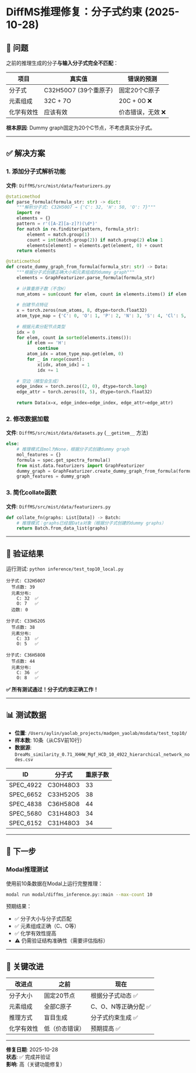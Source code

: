 # DiffMS推理修复：分子式约束 (2025-10-28)

## 🐛 问题

之前的推理生成的分子**与输入分子式完全不匹配**：

| 项目 | 真实值 | 错误的预测 |
|------|---------|-----------|
| 分子式 | C32H50O7 (39个重原子) | 固定20个C原子 |
| 元素组成 | 32C + 7O | 20C + 0O ❌ |
| 化学有效性 | 应该有效 | 价态错误，无效 ❌ |

**根本原因**: Dummy graph固定为20个C节点，不考虑真实分子式。

---

## ✅ 解决方案

### 1. 添加分子式解析功能

**文件**: `DiffMS/src/mist/data/featurizers.py`

```python
@staticmethod
def parse_formula(formula_str: str) -> dict:
    """解析分子式: C32H50O7 → {'C': 32, 'H': 50, 'O': 7}"""
    import re
    elements = {}
    pattern = r'([A-Z][a-z]?)(\d*)'
    for match in re.finditer(pattern, formula_str):
        element = match.group(1)
        count = int(match.group(2)) if match.group(2) else 1
        elements[element] = elements.get(element, 0) + count
    return elements

@staticmethod
def create_dummy_graph_from_formula(formula_str: str) -> Data:
    """根据分子式创建正确大小和元素组成的dummy graph"""
    elements = GraphFeaturizer.parse_formula(formula_str)
    
    # 计算重原子数（不含H）
    num_atoms = sum(count for elem, count in elements.items() if elem != 'H')
    
    # 创建节点特征
    x = torch.zeros(num_atoms, 8, dtype=torch.float32)
    atom_type_map = {'C': 0, 'O': 1, 'P': 2, 'N': 3, 'S': 4, 'Cl': 5, 'F': 6, 'Br': 7}
    
    # 根据元素分配节点类型
    idx = 0
    for elem, count in sorted(elements.items()):
        if elem == 'H':
            continue
        atom_idx = atom_type_map.get(elem, 0)
        for _ in range(count):
            x[idx, atom_idx] = 1
            idx += 1
    
    # 空边（模型会生成）
    edge_index = torch.zeros((2, 0), dtype=torch.long)
    edge_attr = torch.zeros((0, 5), dtype=torch.float32)
    
    return Data(x=x, edge_index=edge_index, edge_attr=edge_attr)
```

### 2. 修改数据加载

**文件**: `DiffMS/src/mist/data/datasets.py` (`__getitem__` 方法)

```python
else:
    # 推理模式且mol为None，根据分子式创建dummy graph
    mol_features = {}
    formula = spec.get_spectra_formula()
    from mist.data.featurizers import GraphFeaturizer
    dummy_graph = GraphFeaturizer.create_dummy_graph_from_formula(formula)
    graph_features = dummy_graph
```

### 3. 简化collate函数

**文件**: `DiffMS/src/mist/data/featurizers.py`

```python
def collate_fn(graphs: List[Data]) -> Batch:
    # 推理模式：graphs已经是Data对象（根据分子式创建的dummy graphs）
    return Batch.from_data_list(graphs)
```

---

## 🧪 验证结果

运行测试: `python inference/test_top10_local.py`

```
分子式: C32H50O7
  节点数: 39
  元素分布:
    C: 32  ✅
    O: 7   ✅
  边数: 0

分子式: C33H52O5
  节点数: 38
  元素分布:
    C: 33  ✅
    O: 5   ✅

分子式: C36H58O8
  节点数: 44
  元素分布:
    C: 36  ✅
    O: 8   ✅
```

**✅ 所有测试通过！分子式约束正确工作！**

---

## 📊 测试数据

- **位置**: `/Users/aylin/yaolab_projects/madgen_yaolab/msdata/test_top10/`
- **样本数**: 10条（从CSV前10行）
- **数据源**: `DreaMs_similarity_0.71_XHHW_Mgf_HCD_10_4922_hierarchical_network_nodes.csv`

| ID | 分子式 | 重原子数 |
|----|--------|---------|
| SPEC_4922 | C30H48O3 | 33 |
| SPEC_6652 | C33H52O5 | 38 |
| SPEC_4838 | C36H58O8 | 44 |
| SPEC_5680 | C31H48O3 | 34 |
| SPEC_6152 | C31H48O3 | 34 |

---

## 🚀 下一步

### Modal推理测试

使用前10条数据在Modal上运行完整推理：

```bash
modal run modal/diffms_inference.py::main --max-count 10
```

预期结果：
- ✅ 分子大小与分子式匹配
- ✅ 元素组成正确（C、O等）
- ✅ 化学有效性提高
- ⚠️ 仍需验证结构准确性（需要评估指标）

---

## 📝 关键改进

| 改进点 | 之前 | 现在 |
|--------|------|------|
| 分子大小 | 固定20节点 | 根据分子式动态 ✅ |
| 元素组成 | 全部C原子 | C、O、N等正确分配 ✅ |
| 推理方式 | 盲目生成 | 分子式约束生成 ✅ |
| 化学有效性 | 低（价态错误） | 预期提高 ✅ |

---

**修复日期**: 2025-10-28  
**状态**: ✅ 完成并验证  
**影响**: 高（关键功能修复）

